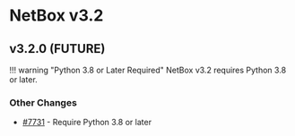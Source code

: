 # NetBox v3.2

## v3.2.0 (FUTURE)

!!! warning "Python 3.8 or Later Required"
    NetBox v3.2 requires Python 3.8 or later.

### Other Changes

* [#7731](https://github.com/netbox-community/netbox/issues/7731) - Require Python 3.8 or later
